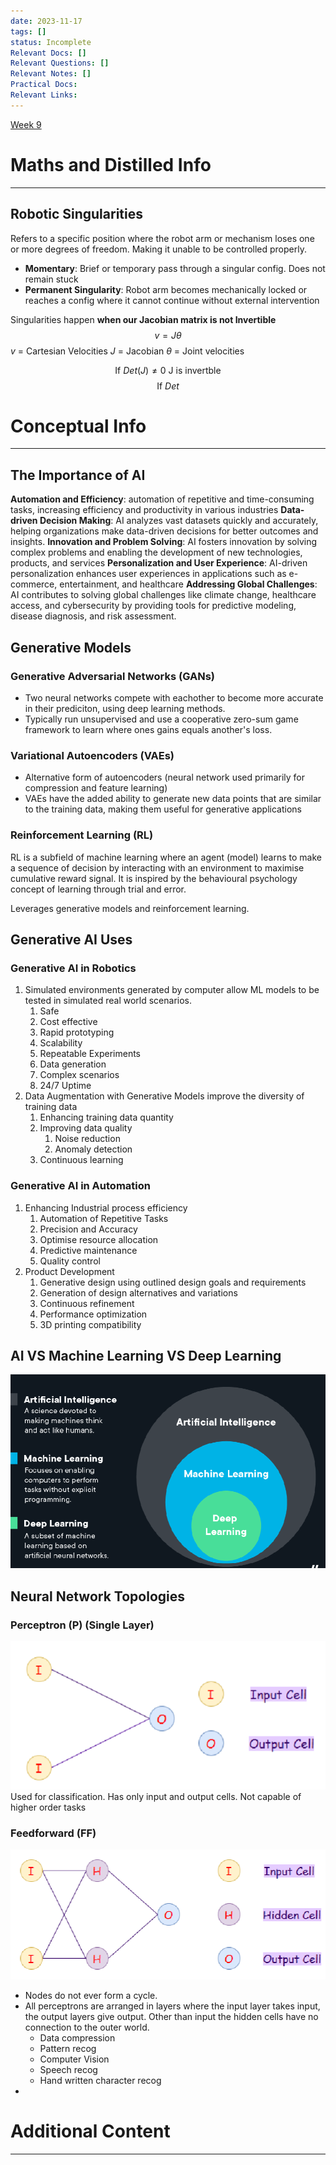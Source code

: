```yaml
---
date: 2023-11-17
tags: []
status: Incomplete
Relevant Docs: []
Relevant Questions: []
Relevant Notes: []
Practical Docs: 
Relevant Links:
---
```

[Week 9](Attachments/Week%209-%20lecture%20workshop.pdf)
# Maths and Distilled Info
---
## Robotic Singularities
Refers to a specific position where the robot arm or mechanism loses one or more degrees of freedom. Making it unable to be controlled properly.
- **Momentary**: Brief or temporary pass through a singular config. Does not remain stuck
- **Permanent Singularity**: Robot arm becomes mechanically locked or reaches a config where it cannot continue without external intervention

Singularities happen **when our Jacobian matrix is not Invertible**
$$v = J \theta$$
$v$ = Cartesian Velocities
$J$ = Jacobian
$\theta$ = Joint velocities

$$\text{If } Det(J) \neq 0 \text{ J is invertble}$$
$$\text{If } Det$$

# Conceptual Info
---

## The Importance of AI
**Automation and Efficiency**: automation of repetitive and time-consuming tasks, increasing efficiency and productivity in various industries
**Data-driven Decision Making**: AI analyzes vast datasets quickly and accurately, helping organizations make data-driven decisions for better outcomes and insights.
**Innovation and Problem Solving**: AI fosters innovation by solving complex problems and enabling the development of new technologies, products, and services
**Personalization and User Experience**: AI-driven personalization enhances user experiences in applications such as e-commerce, entertainment, and healthcare
**Addressing Global Challenges**: AI contributes to solving global challenges like climate change, healthcare access, and cybersecurity by providing tools for predictive modeling, disease diagnosis, and risk assessment.

## Generative Models
### Generative Adversarial Networks (GANs)
- Two neural networks compete with eachother to become more accurate in their prediciton, using deep learning methods.
- Typically run unsupervised and use a cooperative zero-sum game framework to learn where ones gains equals another's loss.

### Variational Autoencoders (VAEs)
- Alternative form of autoencoders (neural network used primarily for compression and feature learning)
- VAEs have the added ability to generate new data points that are similar to the training data, making them useful for generative applications

### Reinforcement Learning (RL)
RL is a subfield of machine learning where an agent (model) learns to make a sequence of decision by interacting with an environment to maximise cumulative reward signal. It is inspired by the behavioural psychology concept of learning through trial and error.

Leverages generative models and reinforcement learning.


## Generative AI Uses

### Generative AI in Robotics
1. Simulated environments generated by computer allow ML models to be tested in simulated real world scenarios.
	1. Safe
	2. Cost effective
	3. Rapid prototyping
	4. Scalability
	5. Repeatable Experiments
	6. Data generation
	7. Complex scenarios
	8. 24/7 Uptime
2. Data Augmentation with Generative Models improve the diversity of training data
	1. Enhancing training data quantity
	2. Improving data quality
		1. Noise reduction
		2. Anomaly detection
	3. Continuous learning

### Generative AI in Automation
1. Enhancing Industrial process efficiency
	1. Automation of Repetitive Tasks
	2. Precision and Accuracy
	3. Optimise resource allocation
	4. Predictive maintenance
	5. Quality control
2. Product Development
	1. Generative design using outlined design goals and requirements
	2. Generation of design alternatives and variations
	3. Continuous refinement
	4. Performance optimization
	5. 3D printing compatibility

## AI VS Machine Learning VS Deep Learning
![](Attachments/Pasted%20image%2020231119134152.png)

## Neural Network Topologies
### Perceptron (P) (Single Layer)
![](Attachments/Pasted%20image%2020231119134312.png)
Used for classification. Has only input and output cells. Not capable of higher order tasks

### Feedforward (FF)
![](Attachments/Pasted%20image%2020231119134423.png)
- Nodes do not ever form a cycle.
- All perceptrons are arranged in layers where the input layer takes input, the output layers give output. Other than input the hidden cells have no connection to the outer world.
	- Data compression
	- Pattern recog
	- Computer Vision
	- Speech recog
	- Hand written character recog
- 

# Additional Content
---
